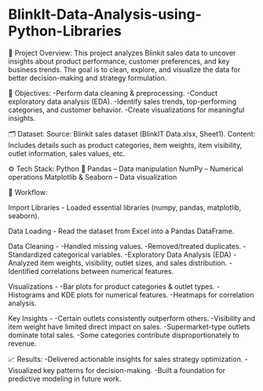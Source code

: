 # BlinkIt-Data-Analysis-using-Python-Libraries
📌 Project Overview:
This project analyzes Blinkit sales data to uncover insights about product performance, customer preferences, and key business trends. The goal is to clean, explore, and visualize the data for better decision-making and strategy formulation.

🎯 Objectives:
-Perform data cleaning & preprocessing.
-Conduct exploratory data analysis (EDA).
-Identify sales trends, top-performing categories, and customer behavior.
-Create visualizations for meaningful insights.

🗂️ Dataset:
Source: Blinkit sales dataset (BlinkIT Data.xlsx, Sheet1).
Content: Includes details such as product categories, item weights, item visibility, outlet information, sales values, etc.

⚙️ Tech Stack:
Python 🐍
Pandas – Data manipulation
NumPy – Numerical operations
Matplotlib & Seaborn – Data visualization

🔎 Workflow:

Import Libraries - Loaded essential libraries (numpy, pandas, matplotlib, seaborn).

Data Loading - Read the dataset from Excel into a Pandas DataFrame.

Data Cleaning - 
-Handled missing values.
-Removed/treated duplicates.
-Standardized categorical variables.
-Exploratory Data Analysis (EDA)
-Analyzed item weights, visibility, outlet sizes, and sales distribution.
-Identified correlations between numerical features.

Visualizations -
-Bar plots for product categories & outlet types.
-Histograms and KDE plots for numerical features.
-Heatmaps for correlation analysis.

Key Insights -
-Certain outlets consistently outperform others.
-Visibility and item weight have limited direct impact on sales.
-Supermarket-type outlets dominate total sales.
-Some categories contribute disproportionately to revenue.

📈 Results:
-Delivered actionable insights for sales strategy optimization.
-Visualized key patterns for decision-making.
-Built a foundation for predictive modeling in future work.

